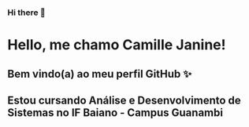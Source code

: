 ### Hi there 👋

<!--
**millyvasc/millyvasc** is a ✨ _special_ ✨ repository because its `README.md` (this file) appears on your GitHub profile.

Here are some ideas to get you started:

- 🔭 I’m currently working on ...
- 🌱 I’m currently learning ...
- 👯 I’m looking to collaborate on ...
- 🤔 I’m looking for help with ...
- 💬 Ask me about ...
- 📫 How to reach me: ...
- 😄 Pronouns: ...
- ⚡ Fun fact: ...


-->

# Hello, me chamo Camille Janine! 
## Bem vindo(a) ao meu perfil GitHub ✨
## Estou cursando Análise e Desenvolvimento de Sistemas no IF Baiano - Campus Guanambi


<!--
## Ferramentas e Tecnologias:
<img src="https://cdn.jsdelivr.net/gh/devicons/devicon/icons/c/c-original.svg" />


## Aprendendo:
<img src="https://cdn.jsdelivr.net/gh/devicons/devicon/icons/python/python-original.svg" />
<img src="https://cdn.jsdelivr.net/gh/devicons/devicon/icons/php/php-original.svg" />


## Contatos:
<div>
<a href="https://instagram.com/millyvasc" target="_blank"><img src="https://img.shields.io/badge/-Instagram-%23E4405F?style=for-the-badge&logo=instagram&logoColor=white" target="_blank"></a>
<a href = "mailto:camillejaninecte@gmail.com"><img src="https://img.shields.io/badge/Gmail-D14836?style=for-the-badge&logo=gmail&logoColor=white" target="_blank"></a>
<a href="https://www.linkedin.com/in/camille-janine-306198268/" target="_blank"><img src="https://img.shields.io/badge/-LinkedIn-%230077B5?style=for-the-badge&logo=linkedin&logoColor=white" target="_blank"></a>   
</div>


## Estatisticas GitHub:
<div>
<a href="https://github.com/millyvasc">
<img height="180em" src="https://github-readme-stats.vercel.app/api/top-langs/?username=millyvasc&layout=compact&langs_count=7&theme=dracula"/>
<img height="180em" src="https://github-readme-stats.vercel.app/api?username=millyvasc&show_icons=true&theme=dracula&include_all_commits=true&count_private=true"/>
</div>

-->

